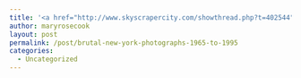 ```yaml
---
title: '<a href="http://www.skyscrapercity.com/showthread.php?t=402544">Brutal New York &#8211; Photographs 1965 to 1995</a>'
author: maryrosecook
layout: post
permalink: /post/brutal-new-york-photographs-1965-to-1995
categories:
  - Uncategorized
---
```

